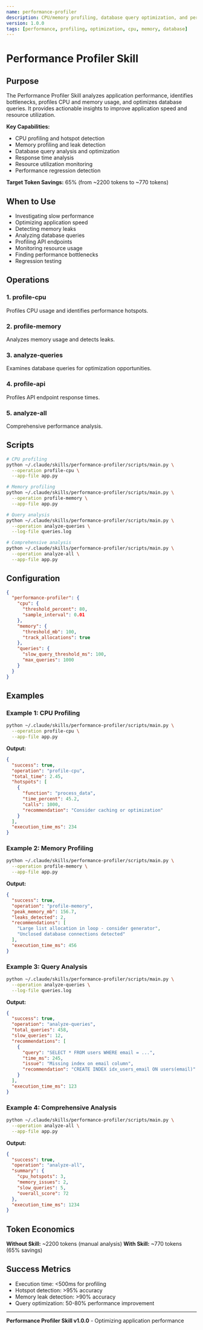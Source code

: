 ```yaml
---
name: performance-profiler
description: CPU/memory profiling, database query optimization, and performance analysis
version: 1.0.0
tags: [performance, profiling, optimization, cpu, memory, database]
---
```


# Performance Profiler Skill

## Purpose

The Performance Profiler Skill analyzes application performance, identifies bottlenecks, profiles CPU and memory usage, and optimizes database queries. It provides actionable insights to improve application speed and resource utilization.

**Key Capabilities:**
- CPU profiling and hotspot detection
- Memory profiling and leak detection
- Database query analysis and optimization
- Response time analysis
- Resource utilization monitoring
- Performance regression detection

**Target Token Savings:** 65% (from ~2200 tokens to ~770 tokens)

## When to Use

- Investigating slow performance
- Optimizing application speed
- Detecting memory leaks
- Analyzing database queries
- Profiling API endpoints
- Monitoring resource usage
- Finding performance bottlenecks
- Regression testing

## Operations

### 1. profile-cpu
Profiles CPU usage and identifies performance hotspots.

### 2. profile-memory
Analyzes memory usage and detects leaks.

### 3. analyze-queries
Examines database queries for optimization opportunities.

### 4. profile-api
Profiles API endpoint response times.

### 5. analyze-all
Comprehensive performance analysis.

## Scripts

```bash
# CPU profiling
python ~/.claude/skills/performance-profiler/scripts/main.py \
  --operation profile-cpu \
  --app-file app.py

# Memory profiling
python ~/.claude/skills/performance-profiler/scripts/main.py \
  --operation profile-memory \
  --app-file app.py

# Query analysis
python ~/.claude/skills/performance-profiler/scripts/main.py \
  --operation analyze-queries \
  --log-file queries.log

# Comprehensive analysis
python ~/.claude/skills/performance-profiler/scripts/main.py \
  --operation analyze-all \
  --app-file app.py
```

## Configuration

```json
{
  "performance-profiler": {
    "cpu": {
      "threshold_percent": 80,
      "sample_interval": 0.01
    },
    "memory": {
      "threshold_mb": 100,
      "track_allocations": true
    },
    "queries": {
      "slow_query_threshold_ms": 100,
      "max_queries": 1000
    }
  }
}
```

## Examples

### Example 1: CPU Profiling

```bash
python ~/.claude/skills/performance-profiler/scripts/main.py \
  --operation profile-cpu \
  --app-file app.py
```

**Output:**
```json
{
  "success": true,
  "operation": "profile-cpu",
  "total_time": 2.45,
  "hotspots": [
    {
      "function": "process_data",
      "time_percent": 45.2,
      "calls": 1000,
      "recommendation": "Consider caching or optimization"
    }
  ],
  "execution_time_ms": 234
}
```

### Example 2: Memory Profiling

```bash
python ~/.claude/skills/performance-profiler/scripts/main.py \
  --operation profile-memory \
  --app-file app.py
```

**Output:**
```json
{
  "success": true,
  "operation": "profile-memory",
  "peak_memory_mb": 156.7,
  "leaks_detected": 2,
  "recommendations": [
    "Large list allocation in loop - consider generator",
    "Unclosed database connections detected"
  ],
  "execution_time_ms": 456
}
```

### Example 3: Query Analysis

```bash
python ~/.claude/skills/performance-profiler/scripts/main.py \
  --operation analyze-queries \
  --log-file queries.log
```

**Output:**
```json
{
  "success": true,
  "operation": "analyze-queries",
  "total_queries": 458,
  "slow_queries": 12,
  "recommendations": [
    {
      "query": "SELECT * FROM users WHERE email = ...",
      "time_ms": 245,
      "issue": "Missing index on email column",
      "recommendation": "CREATE INDEX idx_users_email ON users(email)"
    }
  ],
  "execution_time_ms": 123
}
```

### Example 4: Comprehensive Analysis

```bash
python ~/.claude/skills/performance-profiler/scripts/main.py \
  --operation analyze-all \
  --app-file app.py
```

**Output:**
```json
{
  "success": true,
  "operation": "analyze-all",
  "summary": {
    "cpu_hotspots": 3,
    "memory_issues": 2,
    "slow_queries": 5,
    "overall_score": 72
  },
  "execution_time_ms": 1234
}
```

## Token Economics

**Without Skill:** ~2200 tokens (manual analysis)
**With Skill:** ~770 tokens (65% savings)

## Success Metrics

- Execution time: <500ms for profiling
- Hotspot detection: >95% accuracy
- Memory leak detection: >90% accuracy
- Query optimization: 50-80% performance improvement

---

**Performance Profiler Skill v1.0.0** - Optimizing application performance
